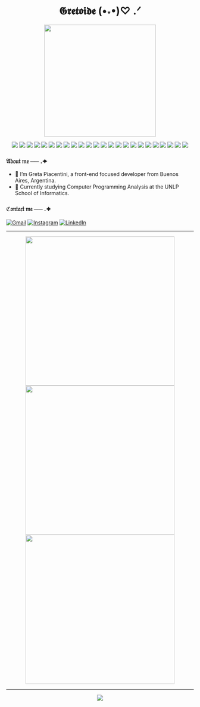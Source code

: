 <div align="center">
  <h1 align="center">𝕲𝖗𝖊𝖙𝖔𝖎𝖉𝖊 (•˕•)♡ .ᐟ</h1>
  <img src="https://i.pinimg.com/originals/a6/19/0a/a6190af32e8458f11474436f457967fd.gif" width="300" />
</div>

<p align="center">
  <img src="https://img.shields.io/badge/-HTML5-4C4255?style=for-the-badge&logo=html5&logoColor=f378bf" />
  <img src="https://img.shields.io/badge/-CSS3-4C4255?style=for-the-badge&logo=css3&logoColor=c773f6" />
  <img src="https://img.shields.io/badge/-JavaScript-f378bf?style=for-the-badge&logo=javascript&logoColor=2f253e" />
  <img src="https://img.shields.io/badge/-React-2f253e?style=for-the-badge&logo=react&logoColor=c773f6" />

  <img src="https://img.shields.io/badge/-Python-2f253e?style=for-the-badge&logo=python&logoColor=c773f6" />
  <img src="https://img.shields.io/badge/-Java-2f253e?style=for-the-badge&logo=java&logoColor=c773f6" />
  <img src="https://img.shields.io/badge/-Pascal-4C4255?style=for-the-badge&logo=gnupg&logoColor=f378bf" />
  <img src="https://img.shields.io/badge/-Ada-c773f6?style=for-the-badge&logo=gnu&logoColor=2f253e" />

  <img src="https://img.shields.io/badge/-Django-4C4255?style=for-the-badge&logo=django&logoColor=f378bf" />
  <img src="https://img.shields.io/badge/-Streamlit-2f253e?style=for-the-badge&logo=streamlit&logoColor=f378bf" />
  <img src="https://img.shields.io/badge/-Bootstrap-c773f6?style=for-the-badge&logo=bootstrap&logoColor=ffffff" />

  <img src="https://img.shields.io/badge/-MySQL-4C4255?style=for-the-badge&logo=mysql&logoColor=ffffff" />
  <img src="https://img.shields.io/badge/-SQLite-f378bf?style=for-the-badge&logo=sqlite&logoColor=2f253e" />

  <img src="https://img.shields.io/badge/-Figma-4C4255?style=for-the-badge&logo=figma&logoColor=f378bf" />
  <img src="https://img.shields.io/badge/-Photoshop-f378bf?style=for-the-badge&logo=adobephotoshop&logoColor=2f253e" />
  <img src="https://img.shields.io/badge/-Illustrator-2f253e?style=for-the-badge&logo=adobeillustrator&logoColor=c773f6" />
  <img src="https://img.shields.io/badge/-Canva-4C4255?style=for-the-badge&logo=canva&logoColor=f378bf" />
  <img src="https://img.shields.io/badge/-Lightroom-2f253e?style=for-the-badge&logo=adobelightroom&logoColor=c773f6" />

  <img src="https://img.shields.io/badge/-Pandas-c773f6?style=for-the-badge&logo=pandas&logoColor=2f253e" />

  <img src="https://img.shields.io/badge/-Git-f378bf?style=for-the-badge&logo=git&logoColor=2f253e" />
  <img src="https://img.shields.io/badge/-GitLab-4C4255?style=for-the-badge&logo=gitlab&logoColor=f378bf" />

  <img src="https://img.shields.io/badge/-GitHub-4C4255?style=for-the-badge&logo=github&logoColor=f378bf" />
  <img src="https://img.shields.io/badge/-Vercel-f378bf?style=for-the-badge&logo=vercel&logoColor=2f253e" />

  <img src="https://img.shields.io/badge/-Linux-c773f6?style=for-the-badge&logo=linux&l"/>
</p>






### 𝔄𝔟𝔬𝔲𝔱 𝔪𝔢 ── .✦

- 🖤 I’m Greta Piacentini, a front-end focused developer from Buenos Aires, Argentina.
- 🌷 Currently studying Computer Programming Analysis at the UNLP School of Informatics.

### ℭ𝔬𝔫𝔱𝔞𝔠𝔱 𝔪𝔢 ── .✦

[![Gmail](https://img.shields.io/badge/Gmail-c773f6?style=flat&logo=gmail&logoColor=white)](mailto:gretaxpiacentini@gmail.com)
[![Instagram](https://img.shields.io/badge/Instagram-f378bf?style=flat&logo=instagram&logoColor=white)](https://www.instagram.com/gretoidex/)
[![LinkedIn](https://img.shields.io/badge/LinkedIn-4C4255?style=flat&logo=linkedin&logoColor=white)](https://www.linkedin.com/in/greta-piacentini-a1a8a4197/)

---

<div align="center">
  <img src="https://github-readme-stats.vercel.app/api?username=gretoide&theme=midnight-purple&show_icons=true&hide_border=false&count_private=true" width="400"/>
  <img src="https://github-readme-streak-stats.herokuapp.com/?user=gretoide&theme=midnight-purple&hide_border=false" width="400"/>
  <img src="https://github-readme-stats.vercel.app/api/top-langs/?username=gretoide&theme=midnight-purple&layout=compact&hide_border=false" width="400"/>
</div>

---

<p align="center">
  <img src="https://capsule-render.vercel.app/api?type=waving&height=120&section=footer&text=Thanks%20for%20visiting%20my%20profile!&fontColor=ffffff&fontSize=22&fontAlign=70&animation=fadeIn&gradientColor=%23000000,%234C4255,%237f4acb,%23f378bf" />
</p>

